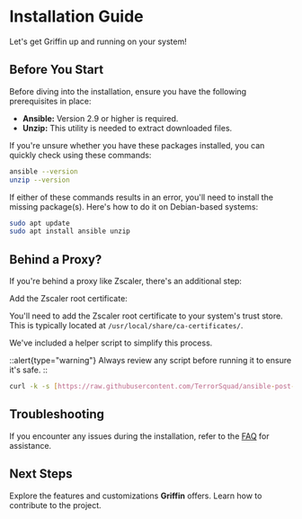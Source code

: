 # Installation Guide

Let's get Griffin up and running on your system!

## Before You Start

Before diving into the installation, ensure you have the following prerequisites in place:

- **Ansible:**  Version 2.9 or higher is required.
- **Unzip:**  This utility is needed to extract downloaded files.

If you're unsure whether you have these packages installed, you can quickly check using these commands:

```bash
ansible --version
unzip --version
```

If either of these commands results in an error, you'll need to install the missing package(s). Here's how to do it on Debian-based systems:

```bash
sudo apt update
sudo apt install ansible unzip
```

## Behind a Proxy?

If you're behind a proxy like Zscaler, there's an additional step:

Add the Zscaler root certificate:

You'll need to add the Zscaler root certificate to your system's trust store. This is typically located at `/usr/local/share/ca-certificates/`.

We've included a helper script to simplify this process.

::alert{type="warning"}
Always review any script before running it to ensure it's safe.
::

```bash
curl -k -s [https://raw.githubusercontent.com/TerrorSquad/ansible-post-installation/master/add_zscaler_root_cert.sh](https://raw.githubusercontent.com/TerrorSquad/ansible-post-installation/master/add_zscaler_root_cert.sh) | bash
```

## Troubleshooting

If you encounter any issues during the installation, refer to the [FAQ](faq) for assistance.

## Next Steps

Explore the features and customizations **Griffin** offers.
Learn how to contribute to the project.
